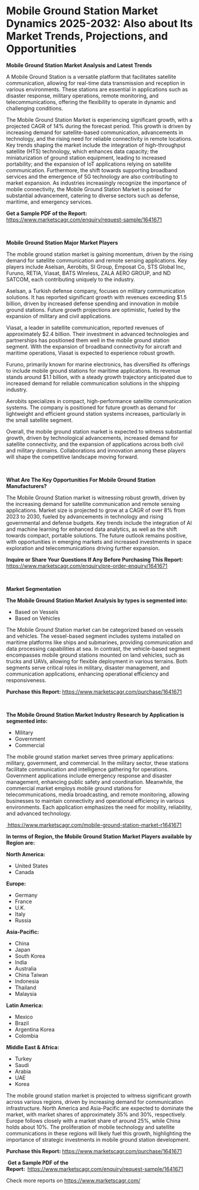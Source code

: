 <p><h1>Mobile Ground Station Market Dynamics 2025-2032: Also about Its Market Trends, Projections, and Opportunities</h1></p><p><strong>Mobile Ground Station Market Analysis and Latest Trends</strong></p>
<p><p>A Mobile Ground Station is a versatile platform that facilitates satellite communication, allowing for real-time data transmission and reception in various environments. These stations are essential in applications such as disaster response, military operations, remote monitoring, and telecommunications, offering the flexibility to operate in dynamic and challenging conditions.</p><p>The Mobile Ground Station Market is experiencing significant growth, with a projected CAGR of 14% during the forecast period. This growth is driven by increasing demand for satellite-based communication, advancements in technology, and the rising need for reliable connectivity in remote locations. Key trends shaping the market include the integration of high-throughput satellite (HTS) technology, which enhances data capacity; the miniaturization of ground station equipment, leading to increased portability; and the expansion of IoT applications relying on satellite communication. Furthermore, the shift towards supporting broadband services and the emergence of 5G technology are also contributing to market expansion. As industries increasingly recognize the importance of mobile connectivity, the Mobile Ground Station Market is poised for substantial advancement, catering to diverse sectors such as defense, maritime, and emergency services.</p></p>
<p><strong>Get a Sample PDF of the Report:&nbsp;</strong> <a href="https://www.marketscagr.com/enquiry/request-sample/1641671?utm_campaign=3266&utm_medium=2&utm_source=Github&utm_content=ia&utm_term=11042025&utm_id=mobile-ground-station">https://www.marketscagr.com/enquiry/request-sample/1641671</a></p>
<p>&nbsp;</p>
<p><strong>Mobile Ground Station Major Market Players</strong></p>
<p><p>The mobile ground station market is gaining momentum, driven by the rising demand for satellite communication and remote sensing applications. Key players include Aselsan, Aerobits, SI Group, Emposat Co, STS Global Inc, Furuno, RETIA, Viasat, BATS Wireless, ZALA AERO GROUP, and ND SATCOM, each contributing uniquely to the industry.</p><p>Aselsan, a Turkish defense company, focuses on military communication solutions. It has reported significant growth with revenues exceeding $1.5 billion, driven by increased defense spending and innovation in mobile ground stations. Future growth projections are optimistic, fueled by the expansion of military and civil applications.</p><p>Viasat, a leader in satellite communication, reported revenues of approximately $2.4 billion. Their investment in advanced technologies and partnerships has positioned them well in the mobile ground station segment. With the expansion of broadband connectivity for aircraft and maritime operations, Viasat is expected to experience robust growth.</p><p>Furuno, primarily known for marine electronics, has diversified its offerings to include mobile ground stations for maritime applications. Its revenue stands around $1.1 billion, with a steady growth trajectory anticipated due to increased demand for reliable communication solutions in the shipping industry.</p><p>Aerobits specializes in compact, high-performance satellite communication systems. The company is positioned for future growth as demand for lightweight and efficient ground station systems increases, particularly in the small satellite segment.</p><p>Overall, the mobile ground station market is expected to witness substantial growth, driven by technological advancements, increased demand for satellite connectivity, and the expansion of applications across both civil and military domains. Collaborations and innovation among these players will shape the competitive landscape moving forward.</p></p>
<p>&nbsp;</p>
<p><strong>What Are The Key Opportunities For Mobile Ground Station Manufacturers?</strong></p>
<p><p>The Mobile Ground Station market is witnessing robust growth, driven by the increasing demand for satellite communication and remote sensing applications. Market size is projected to grow at a CAGR of over 8% from 2023 to 2030, fueled by advancements in technology and rising governmental and defense budgets. Key trends include the integration of AI and machine learning for enhanced data analytics, as well as the shift towards compact, portable solutions. The future outlook remains positive, with opportunities in emerging markets and increased investments in space exploration and telecommunications driving further expansion.</p></p>
<p><strong>Inquire or Share Your Questions If Any Before Purchasing This Report:</strong> <a href="https://www.marketscagr.com/enquiry/pre-order-enquiry/1641671?utm_campaign=3266&utm_medium=2&utm_source=Github&utm_content=ia&utm_term=11042025&utm_id=mobile-ground-station">https://www.marketscagr.com/enquiry/pre-order-enquiry/1641671</a></p>
<p>&nbsp;</p>
<p><strong>Market Segmentation</strong></p>
<p><strong>The Mobile Ground Station Market Analysis by types is segmented into:</strong></p>
<p><ul><li>Based on Vessels</li><li>Based on Vehicles</li></ul></p>
<p><p>The Mobile Ground Station market can be categorized based on vessels and vehicles. The vessel-based segment includes systems installed on maritime platforms like ships and submarines, providing communication and data processing capabilities at sea. In contrast, the vehicle-based segment encompasses mobile ground stations mounted on land vehicles, such as trucks and UAVs, allowing for flexible deployment in various terrains. Both segments serve critical roles in military, disaster management, and communication applications, enhancing operational efficiency and responsiveness.</p></p>
<p><strong>Purchase this Report:&nbsp;</strong><a href="https://www.marketscagr.com/purchase/1641671?utm_campaign=3266&utm_medium=2&utm_source=Github&utm_content=ia&utm_term=11042025&utm_id=mobile-ground-station">https://www.marketscagr.com/purchase/1641671</a></p>
<p>&nbsp;</p>
<p><strong>The Mobile Ground Station Market Industry Research by Application is segmented into:</strong></p>
<p><ul><li>Military</li><li>Government</li><li>Commercial</li></ul></p>
<p><p>The mobile ground station market serves three primary applications: military, government, and commercial. In the military sector, these stations facilitate communication and intelligence gathering for operations. Government applications include emergency response and disaster management, enhancing public safety and coordination. Meanwhile, the commercial market employs mobile ground stations for telecommunications, media broadcasting, and remote monitoring, allowing businesses to maintain connectivity and operational efficiency in various environments. Each application emphasizes the need for mobility, reliability, and advanced technology.</p></p>
<p><a href="https://www.marketscagr.com/mobile-ground-station-market-r1641671?utm_campaign=3266&utm_medium=2&utm_source=Github&utm_content=ia&utm_term=11042025&utm_id=mobile-ground-station">&nbsp;https://www.marketscagr.com/mobile-ground-station-market-r1641671</a></p>
<p><strong>In terms of Region, the Mobile Ground Station Market Players available by Region are:</strong></p>
<p>
    <p> <strong> North America: </strong>
        <ul>
            <li>United States</li>
            <li>Canada</li>
        </ul>
        </p> 
    <p> <strong> Europe: </strong>
        <ul>
            <li>Germany</li>
            <li>France</li>
            <li>U.K.</li>
            <li>Italy</li>
            <li>Russia</li>
        </ul>
        </p> 
    <p> <strong> Asia-Pacific: </strong>
        <ul>
            <li>China</li>
            <li>Japan</li>
            <li>South Korea</li>
            <li>India</li>
            <li>Australia</li>
            <li>China Taiwan</li>
            <li>Indonesia</li>
            <li>Thailand</li>
            <li>Malaysia</li>
        </ul>
        </p> 
    <p> <strong> Latin America: </strong>
        <ul>
            <li>Mexico</li>
            <li>Brazil</li>
            <li>Argentina Korea</li>
            <li>Colombia</li>
        </ul>
        </p> 
    <p> <strong> Middle East & Africa: </strong>
        <ul>
            <li>Turkey</li>
            <li>Saudi</li>
            <li>Arabia</li>
            <li>UAE</li>
            <li>Korea</li>
        </ul>
    </p>
    </p>
<p><p>The mobile ground station market is projected to witness significant growth across various regions, driven by increasing demand for communication infrastructure. North America and Asia-Pacific are expected to dominate the market, with market shares of approximately 35% and 30%, respectively. Europe follows closely with a market share of around 25%, while China holds about 10%. The proliferation of mobile technology and satellite communications in these regions will likely fuel this growth, highlighting the importance of strategic investments in mobile ground station development.</p></p>
<p><strong>Purchase this Report: </strong><a href="https://www.marketscagr.com/purchase/1641671?utm_campaign=3266&utm_medium=2&utm_source=Github&utm_content=ia&utm_term=11042025&utm_id=mobile-ground-station">https://www.marketscagr.com/purchase/1641671</a></p>
<p>&nbsp;<strong>Get a Sample PDF of the Report:&nbsp;&nbsp;</strong><a href="https://www.marketscagr.com/enquiry/request-sample/1641671?utm_campaign=3266&utm_medium=2&utm_source=Github&utm_content=ia&utm_term=11042025&utm_id=mobile-ground-station">https://www.marketscagr.com/enquiry/request-sample/1641671</a></p>
<p><strong></strong></p>
<p>Check more reports on <a href="https://www.marketscagr.com/?utm_campaign=3266&utm_medium=2&utm_source=Github&utm_content=ia&utm_term=11042025&utm_id=mobile-ground-station">https://www.marketscagr.com/</a></p>